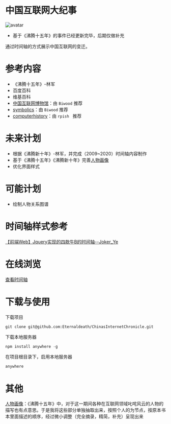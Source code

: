 # 中国互联网大纪事
![avatar](https://img.shields.io/badge/%E6%9B%B4%E6%96%B0%E7%8A%B6%E6%80%81-%E6%AD%A3%E5%9C%A8%E6%9B%B4%E6%96%B0-green)

- 基于《沸腾十五年》的事件已经更新完毕，后期仅做补充

通过时间轴的方式展示中国互联网的变迁。

# 参考内容

- 《沸腾十五年》-林军
- 百度百科
- 维基百科
- [中国互联网博物馆](http://internet.cn/)：由 ```Biwood``` 推荐
- [symbolics](https://symbolics.com/)：由 ```Biwood``` 推荐
- [computerhistory](https://computerhistory.org/)：由 ```rpish ``` 推荐

# 未来计划

- 根据《沸腾新十年》-林军，并完成（2009~2020）时间轴内容制作
- 基于《沸腾十五年》《沸腾新十年》完善[人物画像](https://github.com/Eternaldeath/ChinasInternetChronicle/tree/portrait)
- 优化界面样式

# 可能计划

- 绘制人物关系图谱

# 时间轴样式参考
[【前端Web】Jquery实现的四款牛B的时间轴--Joker_Ye](https://blog.csdn.net/hj7jay/article/details/56274376)

# 在线浏览
[查看时间轴](https://eternaldeath.github.io/ChinasInternetChronicle/)

# 下载与使用

下载项目

```Git
git clone git@github.com:Eternaldeath/ChinasInternetChronicle.git
```

下载本地服务器

```javascript
npm install anywhere -g 
```

在项目根目录下，启用本地服务器

```javascript
anywhere 
```

# 其他

[人物画像](https://github.com/Eternaldeath/ChinasInternetChronicle/tree/portrait)：《沸腾十五年》中，对于这一期间各种在互联网领域叱咤风云的人物的描写也有点意思。于是我将这些部分单独抽取出来，按照个人的为节点，按原本书本里面描述的顺序，经过微小调整（完全摘录，精简，补充）呈现出来

